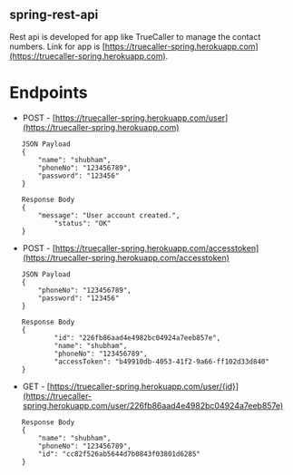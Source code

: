 ## spring-rest-api
Rest api is developed for app like TrueCaller to manage the contact numbers. Link for app is [https://truecaller-spring.herokuapp.com](https://truecaller-spring.herokuapp.com).
# Endpoints
 * POST - [https://truecaller-spring.herokuapp.com/user](https://truecaller-spring.herokuapp.com)
 ```
 	JSON Payload
	{
		"name": "shubham",
		"phoneNo": "123456789",
		"password": "123456"
	}
	
  	Response Body
	{
 		"message": "User account created.",
    		"status": "OK"
	}
 ```
 * POST - [https://truecaller-spring.herokuapp.com/accesstoken](https://truecaller-spring.herokuapp.com/accesstoken)
 ```
 	JSON Payload
	{
		"phoneNo": "123456789",
		"password": "123456"
	}
 
 	Response Body
	{
    		"id": "226fb86aad4e4982bc04924a7eeb857e",
    		"name": "shubham",
    		"phoneNo": "123456789",
    		"accessToken": "b49910db-4053-41f2-9a66-ff102d33d840"
	}
 ```
 * GET - [https://truecaller-spring.herokuapp.com/user/{id}](https://truecaller-spring.herokuapp.com/user/226fb86aad4e4982bc04924a7eeb857e)
 ```
 	Response Body
	{
		"name": "shubham",
		"phoneNo": "123456789",
		"id": "cc82f526ab5644d7b0843f03801d6285"
	}
 ```
 
 	
